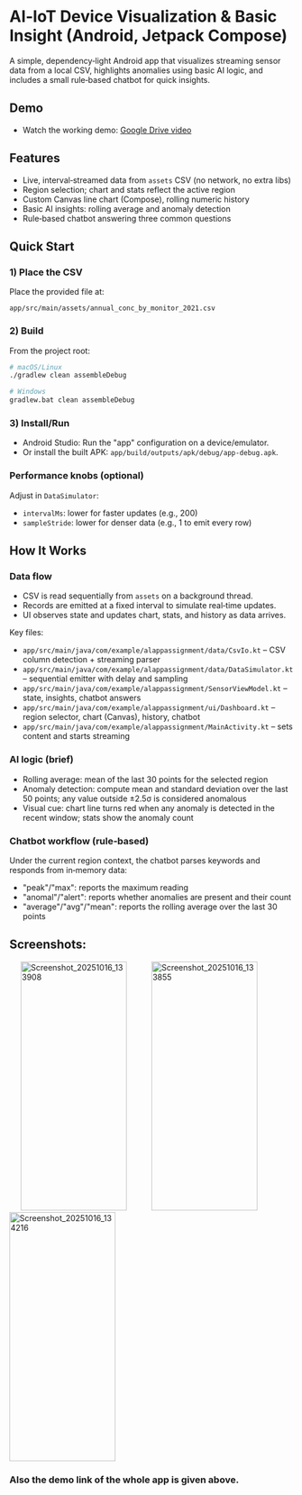 # AI‑IoT Device Visualization & Basic Insight (Android, Jetpack Compose)

A simple, dependency‑light Android app that visualizes streaming sensor data from a local CSV, highlights anomalies using basic AI logic, and includes a small rule‑based chatbot for quick insights.

## Demo
- Watch the working demo: [Google Drive video](https://drive.google.com/file/d/184xX9N7O5Ixn2QgVJtCvTP8pMpBa7Rf0/view?usp=sharing)

## Features
- Live, interval‑streamed data from `assets` CSV (no network, no extra libs)
- Region selection; chart and stats reflect the active region
- Custom Canvas line chart (Compose), rolling numeric history
- Basic AI insights: rolling average and anomaly detection
- Rule‑based chatbot answering three common questions

## Quick Start

### 1) Place the CSV
Place the provided file at:
```
app/src/main/assets/annual_conc_by_monitor_2021.csv
```

### 2) Build
From the project root:
```bash
# macOS/Linux
./gradlew clean assembleDebug

# Windows
gradlew.bat clean assembleDebug
```

### 3) Install/Run
- Android Studio: Run the "app" configuration on a device/emulator.
- Or install the built APK: `app/build/outputs/apk/debug/app-debug.apk`.

### Performance knobs (optional)
Adjust in `DataSimulator`:
- `intervalMs`: lower for faster updates (e.g., 200)
- `sampleStride`: lower for denser data (e.g., 1 to emit every row)

## How It Works

### Data flow
- CSV is read sequentially from `assets` on a background thread.
- Records are emitted at a fixed interval to simulate real‑time updates.
- UI observes state and updates chart, stats, and history as data arrives.

Key files:
- `app/src/main/java/com/example/alappassignment/data/CsvIo.kt` – CSV column detection + streaming parser
- `app/src/main/java/com/example/alappassignment/data/DataSimulator.kt` – sequential emitter with delay and sampling
- `app/src/main/java/com/example/alappassignment/SensorViewModel.kt` – state, insights, chatbot answers
- `app/src/main/java/com/example/alappassignment/ui/Dashboard.kt` – region selector, chart (Canvas), history, chatbot
- `app/src/main/java/com/example/alappassignment/MainActivity.kt` – sets content and starts streaming

### AI logic (brief)
- Rolling average: mean of the last 30 points for the selected region
- Anomaly detection: compute mean and standard deviation over the last 50 points; any value outside ±2.5σ is considered anomalous
- Visual cue: chart line turns red when any anomaly is detected in the recent window; stats show the anomaly count

### Chatbot workflow (rule‑based)
Under the current region context, the chatbot parses keywords and responds from in‑memory data:
- "peak"/"max": reports the maximum reading
- "anomal"/"alert": reports whether anomalies are present and their count
- "average"/"avg"/"mean": reports the rolling average over the last 30 points

## Screenshots:
<img width="188" height="442" alt="Screenshot_20251016_133908" src="https://github.com/user-attachments/assets/044b78d0-4ad3-4c91-aa4f-3fcd48f613eb" hspace="20" />
<img width="188" height="442" alt="Screenshot_20251016_133855" src="https://github.com/user-attachments/assets/84d1713e-1ae1-4e4e-b8e6-72cd06f848e8" hspace="20"/>
<img width="188" height="442" alt="Screenshot_20251016_134216" src="https://github.com/user-attachments/assets/a6af6beb-2619-4ea8-9f31-f4621d6d097f" /> </br>

<h3>Also the demo link of the whole app is given above.</h3>



